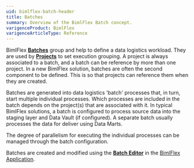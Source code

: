 ```yaml
---
uid: bimlflex-batch-header
title: Batches
summary: Overview of the BimlFlex Batch concept.
varigenceProduct: BimlFlex
varigenceArticleType: Reference
---
```

BimlFlex [**Batches**](xref:bimlflex-batch-editor) group and help to define a data logistics workload. They are used by [**Projects**](xref:bimlflex-project-editor) to set execution grouping. A project is always associated to a batch, and a batch can be reference by more than one project. In a new BimlFlex solution, batches are often the second component to be defined. This is so that projects can reference them when they are created.

Batches are generated into data logistics 'batch' processes that, in turn, start multiple individual processes. Which processes are included in the batch depends on the project(s) that are associated with it. In typical BimlFlex solutions, a batch is configured to process source data into the staging layer and Data Vault (if configured). A separate batch usually processes the data for deliver using Data Marts.

The degree of parallelism for executing the individual processes can be managed through the batch configuration.

Batches are created and modified using the [**Batch Editor**](xref:bimlflex-batch-editor) in the [BimlFlex Application](xref:bimlflex-editors-overview).
